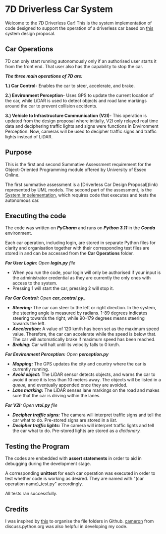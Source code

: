 # 7D Driverless Car System
Welcome to the 7D Driverless Car! This is the system implementation of code designed to support the operation of a driverless car based on [this](link) system design proposal.

## Car Operations
7D can only start running autonomously only if an authorised user starts it from the front end. That user also has the capability to stop the car. 

**_The three main operations of 7D are:_**

**1.) Car Control**- Enables the car to steer, accelerate, and brake. 

**2.) Environment Perception**- Uses GPS to update the current location of the car, while LiDAR is used to detect objects and road lane markings around the car to prevent collision accidents. 

**3.) Vehicle to Infrastructure Communication (V2I)**- This operation is updated from the design proposal where initially, V2I only relayed real time data and deciphering traffic lights and signs were functions in Environment Perception. Now, cameras will be used to decipher traffic signs and traffic lights instead of LiDAR.

## Purpose
This is the first and second Summative Assessment requirement for the Object-Oriented Programming module offered by University of Essex Online.

The first summative assessment is a [Driverless Car Design Proposal[(link) represented by UML models. The second part of the assessment, is the [System Impelementation](link), which requires code that executes and tests the autonomous car. 

## Executing the code

The code was written on ***PyCharm*** and runs on ***Python 3.11*** in the ***Conda*** environment. 

Each car operation, including login, are stored in separate Python files for clarity and organisation together with their corresponding test files are stored in and can be accessed from the **Car Operations** folder.

***For User Login:*** _Open **login.py** file_
- When you run the code, your login will only be authorised if your input is the administrator credential as they are currently the only ones with access to the system.
- Pressing 1 will start the car, pressing 2 will stop it. 

***For Car Control:*** _Open **car_control.py**__
- ***Steering:*** The car can steer to the left or right direction. In the system, the steering angle is measured by radians. 1-89 degrees indicates steering towards the right, while 90-179 degrees means steering towards the left.
- ***Acceleration:*** A value of 120 km/h has been set as the maximum speed value. Therefore, the car can accelerate while the speed is below that. The car will automatically brake if maximum speed has been reached.
- ***Braking:*** Car will halt until its velocity falls to 0 km/h. 

***For Environment Perception:*** _Open **perception.py**_
- ***Mapping:*** The GPS updates the city and country where the car is currently running.
- ***Avoid object:*** The LiDAR sensor detects objects, and warns the car to avoid it once it is less than 10 meters away. The objects will be listed in a _queue,_ and eventually appended once they are avoided.
- ***Lane marking:*** The LiDAR senses lane markings on the road and makes sure that the car is driving within the lanes. 

***For V2I:*** _Open **vtoi.py** file_
- ***Decipher traffic signs:*** The camera will interpret traffic signs and tell the car what to do. Pre-stored signs are stored in a _list._
- ***Decipher traffic lights:*** The camera will interpret traffic lights and tell the car what to do. Pre-stored lights are stored as a _dictionary._
  
## Testing the Program
The codes are embedded with **assert statements** in order to aid in debugging during the development stage. 

A corresponding **unittest** for each car operation was executed in order to test whether code is working as desired. They are named with "(car operation name)_test.py" accordingly. 

All tests ran successfully.

## Credits
I was inspired by [this](link) to organise the file folders in Github. 
[cameron](link) from discuss.python.org was also helpful in developing my code. 
